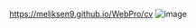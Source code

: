 https://meliksen9.github.io/WebPro/cv
![image](https://github.com/user-attachments/assets/eb445ab4-3796-4516-96e9-a7b7ec092fce)
